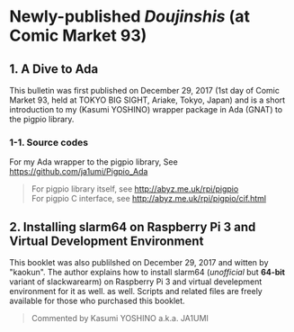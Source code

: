 # Newly-published _Doujinshis_ (at Comic Market 93)

## 1. **A** **D**ive to **A**da

This bulletin was first published on December 29, 2017 (1st day of Comic Market 93, held at TOKYO BIG SIGHT, Ariake, Tokyo, Japan) and is a short introduction to my (Kasumi YOSHINO) wrapper package in Ada (GNAT) to the pigpio library. 

### 1-1. Source codes

For my Ada wrapper to the pigpio library, See https://github.com/ja1umi/Pigpio_Ada 

> For pigpio library itself, see http://abyz.me.uk/rpi/pigpio  
For pigpio C interface, see http://abyz.me.uk/rpi/pigpio/cif.html


## 2. Installing slarm64 on Raspberry Pi 3 and Virtual Development Environment

This booklet was also publilshed on December 29, 2017 and witten by "kaokun". The author explains how to install slarm64 (*unofficial* but **64-bit** variant of slackwarearm) on Raspberry Pi 3 and virtual develepment environment for it as well. as well. Scripts and related files are freely available for those who purchased this booklet. 

> Commented by Kasumi YOSHINO a.k.a. JA1UMI